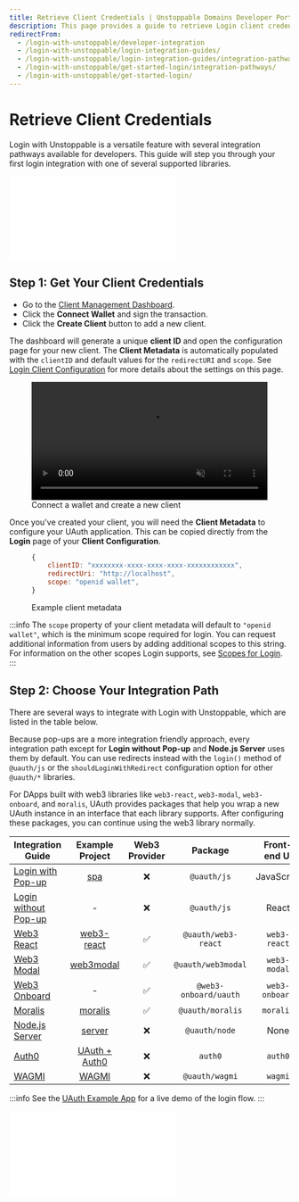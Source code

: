 ```yaml
---
title: Retrieve Client Credentials | Unstoppable Domains Developer Portal
description: This page provides a guide to retrieve Login client credentials
redirectFrom:
  - /login-with-unstoppable/developer-integration
  - /login-with-unstoppable/login-integration-guides/
  - /login-with-unstoppable/login-integration-guides/integration-pathways/
  - /login-with-unstoppable/get-started-login/integration-pathways/
  - /login-with-unstoppable/get-started-login/
---
```


# Retrieve Client Credentials

Login with Unstoppable is a versatile feature with several integration pathways available for developers. This guide will step you through your first login integration with one of several supported libraries.

<embed src="/snippets/_login-mainnet-warning.md" />

## Step 1: Get Your Client Credentials

- Go to the [Client Management Dashboard](https://dashboard.auth.unstoppabledomains.com).
- Click the **Connect Wallet** and sign the transaction.
- Click the **Create Client** button to add a new client.

The dashboard will generate a unique **client ID** and open the configuration page for your new client. The **Client Metadata** is automatically populated with the `clientID` and default values for the `redirectURI` and `scope`. See [Login Client Configuration](/identity/guides/client-configurations.md) for more details about the settings on this page.

<figure>
<video loop autoplay muted width="100%" src="/videos/connect-wallet-and-create-client.mp4"></video>
<figcaption>Connect a wallet and create a new client</figcaption>
</figure>

Once you've created your client, you will need the **Client Metadata** to configure your UAuth application. This can be copied directly from the **Login** page of your **Client Configuration**.

<figure>

```javascript
{
    clientID: "xxxxxxxx-xxxx-xxxx-xxxx-xxxxxxxxxxxx",
    redirectUri: "http://localhost",
    scope: "openid wallet",
}
```

<figcaption>Example client metadata</figcaption>
</figure>

:::info
The `scope` property of your client metadata will default to `"openid wallet"`, which is the minimum scope required for login. You can request additional information from users by adding additional scopes to this string. For information on the other scopes Login supports, see [Scopes for Login](/identity/guides/login-scopes.md).
:::

## Step 2: Choose Your Integration Path

There are several ways to integrate with Login with Unstoppable, which are listed in the table below.

Because pop-ups are a more integration friendly approach, every integration path except for **Login without Pop-up** and **Node.js Server** uses them by default. You can use redirects instead with the `login()` method of `@uauth/js` or the `shouldLoginWithRedirect` configuration option for other `@uauth/*` libraries.

For DApps built with web3 libraries like `web3-react`, `web3-modal`, `web3-onboard`, and `moralis`, UAuth provides packages that help you wrap a new UAuth instance in an interface that each library supports. After configuring these packages, you can continue using the web3 library normally.

| Integration Guide                                                            |                                     Example Project                                      | Web3 Provider |        Package        |  Front-end UI  |
| ---------------------------------------------------------------------------- | :--------------------------------------------------------------------------------------: | :-----------: | :-------------------: | :------------: |
| [Login with Pop-up](/identity/quickstart/login-with-pop-up.md)               |        [spa](https://github.com/unstoppabledomains/uauth/tree/main/examples/spa/)        |   &#10060;    |      `@uauth/js`      |   JavaScript   |
| [Login without Pop-up](/identity/quickstart/login-without-pop-up.md)         |                                            -                                             |   &#10060;    |      `@uauth/js`      |     React      |
| [Web3 React](/identity/quickstart/other-integration-paths/web3-react.md)     | [web3-react](https://github.com/unstoppabledomains/uauth/blob/main/examples/web3-react/) |    &#9989;    |  `@uauth/web3-react`  |  `web3-react`  |
| [Web3 Modal](/identity/quickstart/other-integration-paths/web3-modal.md)     |  [web3modal](https://github.com/unstoppabledomains/uauth/blob/main/examples/web3modal/)  |    &#9989;    |  `@uauth/web3modal`   |  `web3-modal`  |
| [Web3 Onboard](/identity/quickstart/other-integration-paths/web3-onboard.md) |                                            -                                             |    &#9989;    | `@web3-onboard/uauth` | `web3-onboard` |
| [Moralis](/identity/quickstart/other-integration-paths/moralis.md)           |    [moralis](https://github.com/unstoppabledomains/uauth/blob/main/examples/moralis)     |    &#9989;    |   `@uauth/moralis`    |   `moralis`    |
| [Node.js Server](/identity/quickstart/other-integration-paths/node-js.md)    |     [server](https://github.com/unstoppabledomains/uauth/tree/main/examples/server)      |   &#10060;    |     `@uauth/node`     |      None      |
| [Auth0](/identity/quickstart/other-integration-paths/auth0.md)               |     [UAuth + Auth0 ](https://github.com/unstoppabledomains/uauth-auth0-sample-dapp)      |   &#10060;    |        `auth0`        |    `auth0`     |
| [WAGMI](/identity/quickstart/other-integration-paths/wagmi.md)               |      [WAGMI](https://github.com/unstoppabledomains/uauth/tree/main/examples/wagmi)       |   &#10060;    |    `@uauth/wagmi`     |    `wagmi`     |

:::info
See the [UAuth Example App](https://example.auth.unstoppabledomains.com/) for a live demo of the login flow.
:::

<embed src="/snippets/_discord.md" />
